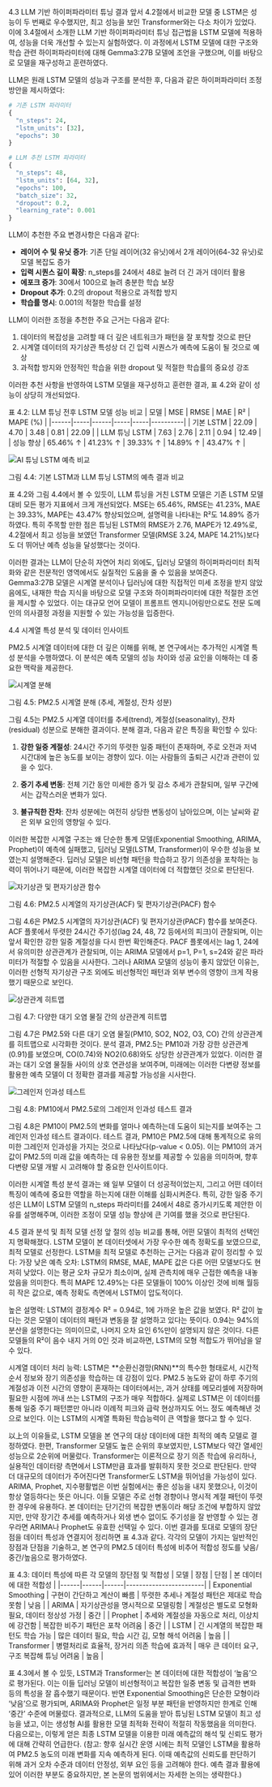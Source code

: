 4.3 LLM 기반 하이퍼파라미터 튜닝 결과
앞서 4.2절에서 비교한 모델 중 LSTM은 성능이 두 번째로 우수했지만, 최고 성능을 보인 Transformer와는 다소 차이가 있었다. 이에 3.4절에서 소개한 LLM 기반 하이퍼파라미터 튜닝 접근법을 LSTM 모델에 적용하여, 성능을 더욱 개선할 수 있는지 실험하였다. 이 과정에서 LSTM 모델에 대한 구조와 학습 관련 하이퍼파라미터에 대해 Gemma3:27B 모델에 조언을 구했으며, 이를 바탕으로 모델을 재구성하고 훈련하였다.

LLM은 원래 LSTM 모델의 성능과 구조를 분석한 후, 다음과 같은 하이퍼파라미터 조정 방안을 제시하였다:

```python
# 기존 LSTM 파라미터
{
  "n_steps": 24,
  "lstm_units": [32],
  "epochs": 30
}

# LLM 추천 LSTM 파라미터
{
  "n_steps": 48,
  "lstm_units": [64, 32],
  "epochs": 100,
  "batch_size": 32,
  "dropout": 0.2,
  "learning_rate": 0.001
}
```

LLM이 추천한 주요 변경사항은 다음과 같다:
- **레이어 수 및 유닛 증가**: 기존 단일 레이어(32 유닛)에서 2개 레이어(64-32 유닛)로 모델 복잡도 증가
- **입력 시퀀스 길이 확장**: n_steps를 24에서 48로 늘려 더 긴 과거 데이터 활용
- **에포크 증가**: 30에서 100으로 늘려 충분한 학습 보장
- **Dropout 추가**: 0.2의 dropout 적용으로 과적합 방지
- **학습률 명시**: 0.001의 적절한 학습률 설정

LLM이 이러한 조정을 추천한 주요 근거는 다음과 같다:
1. 데이터의 복잡성을 고려할 때 더 깊은 네트워크가 패턴을 잘 포착할 것으로 판단
2. 시계열 데이터의 자기상관 특성상 더 긴 입력 시퀀스가 예측에 도움이 될 것으로 예상
3. 과적합 방지와 안정적인 학습을 위한 dropout 및 적절한 학습률의 중요성 강조

이러한 추천 사항을 반영하여 LSTM 모델을 재구성하고 훈련한 결과, 표 4.2와 같이 성능이 상당히 개선되었다.

표 4.2: LLM 튜닝 전후 LSTM 모델 성능 비교
| 모델 | MSE | RMSE | MAE | R² | MAPE (%) |
|------|-----|------|-----|-----|----------|
| 기본 LSTM | 22.09 | 4.70 | 3.48 | 0.81 | 22.09 |
| LLM 튜닝 LSTM | 7.63 | 2.76 | 2.11 | 0.94 | 12.49 |
| 성능 향상 | 65.46% ↑ | 41.23% ↑ | 39.33% ↑ | 14.89% ↑ | 43.47% ↑ |

![AI 튜닝 LSTM 예측 비교](https://github.com/comsa33/time-series-auto-llm-paper-ma/blob/1148baa89a09ae8e7d77a124831a93c50cbe835c/research_results/analysis_plots/ai_tuned_lstm_forecast_comparision_plot_pm25.png)

그림 4.4: 기본 LSTM과 LLM 튜닝 LSTM의 예측 결과 비교

표 4.2와 그림 4.4에서 볼 수 있듯이, LLM 튜닝을 거친 LSTM 모델은 기존 LSTM 모델 대비 모든 평가 지표에서 크게 개선되었다. MSE는 65.46%, RMSE는 41.23%, MAE는 39.33%, MAPE는 43.47% 향상되었으며, 설명력을 나타내는 R²도 14.89% 증가하였다. 특히 주목할 만한 점은 튜닝된 LSTM의 RMSE가 2.76, MAPE가 12.49%로, 4.2절에서 최고 성능을 보였던 Transformer 모델(RMSE 3.24, MAPE 14.21%)보다도 더 뛰어난 예측 성능을 달성했다는 것이다.

이러한 결과는 LLM이 단순히 자연어 처리 외에도, 딥러닝 모델의 하이퍼파라미터 최적화와 같은 전문적인 영역에서도 실질적인 도움을 줄 수 있음을 보여준다. Gemma3:27B 모델은 시계열 분석이나 딥러닝에 대한 직접적인 미세 조정을 받지 않았음에도, 내재한 학습 지식을 바탕으로 모델 구조와 하이퍼파라미터에 대한 적절한 조언을 제시할 수 있었다. 이는 대규모 언어 모델이 프롬프트 엔지니어링만으로도 전문 도메인의 의사결정 과정을 지원할 수 있는 가능성을 입증한다.

4.4 시계열 특성 분석 및 데이터 인사이트

PM2.5 시계열 데이터에 대한 더 깊은 이해를 위해, 본 연구에서는 추가적인 시계열 특성 분석을 수행하였다. 이 분석은 예측 모델의 성능 차이와 성공 요인을 이해하는 데 중요한 맥락을 제공한다.

![시계열 분해](https://github.com/comsa33/time-series-auto-llm-paper-ma/blob/1148baa89a09ae8e7d77a124831a93c50cbe835c/research_results/analysis_plots/timeseries_decomposition_plot_pm25.png)

그림 4.5: PM2.5 시계열 분해 (추세, 계절성, 잔차 성분)

그림 4.5는 PM2.5 시계열 데이터를 추세(trend), 계절성(seasonality), 잔차(residual) 성분으로 분해한 결과이다. 분해 결과, 다음과 같은 특징을 확인할 수 있다:

1. **강한 일중 계절성**: 24시간 주기의 뚜렷한 일중 패턴이 존재하며, 주로 오전과 저녁 시간대에 높은 농도를 보이는 경향이 있다. 이는 사람들의 출퇴근 시간과 관련이 있을 수 있다.

2. **중기 추세 변동**: 전체 기간 동안 미세한 증가 및 감소 추세가 관찰되며, 일부 구간에서는 갑작스러운 변화가 있다.

3. **불규칙한 잔차**: 잔차 성분에는 여전히 상당한 변동성이 남아있으며, 이는 날씨와 같은 외부 요인의 영향일 수 있다.

이러한 복잡한 시계열 구조는 왜 단순한 통계 모델(Exponential Smoothing, ARIMA, Prophet)이 예측에 실패했고, 딥러닝 모델(LSTM, Transformer)이 우수한 성능을 보였는지 설명해준다. 딥러닝 모델은 비선형 패턴을 학습하고 장기 의존성을 포착하는 능력이 뛰어나기 때문에, 이러한 복잡한 시계열 데이터에 더 적합했던 것으로 판단된다.

![자기상관 및 편자기상관 함수](https://github.com/comsa33/time-series-auto-llm-paper-ma/blob/1148baa89a09ae8e7d77a124831a93c50cbe835c/research_results/analysis_plots/acf_pacf_plot_pm25.png)

그림 4.6: PM2.5 시계열의 자기상관(ACF) 및 편자기상관(PACF) 함수

그림 4.6은 PM2.5 시계열의 자기상관(ACF) 및 편자기상관(PACF) 함수를 보여준다. ACF 플롯에서 뚜렷한 24시간 주기성(lag 24, 48, 72 등에서의 피크)이 관찰되며, 이는 앞서 확인한 강한 일중 계절성을 다시 한번 확인해준다. PACF 플롯에서는 lag 1, 24에서 유의미한 상관관계가 관찰되며, 이는 ARIMA 모델에서 p=1, P=1, s=24와 같은 파라미터가 적절할 수 있음을 시사한다. 그러나 ARIMA 모델의 성능이 좋지 않았던 이유는, 이러한 선형적 자기상관 구조 외에도 비선형적인 패턴과 외부 변수의 영향이 크게 작용했기 때문으로 보인다.

![상관관계 히트맵](https://github.com/comsa33/time-series-auto-llm-paper-ma/blob/1148baa89a09ae8e7d77a124831a93c50cbe835c/research_results/analysis_plots/timeseries_corelation_heatmap_plot.png)

그림 4.7: 다양한 대기 오염 물질 간의 상관관계 히트맵

그림 4.7은 PM2.5와 다른 대기 오염 물질(PM10, SO2, NO2, O3, CO) 간의 상관관계를 히트맵으로 시각화한 것이다. 분석 결과, PM2.5는 PM10과 가장 강한 상관관계(0.91)를 보였으며, CO(0.74)와 NO2(0.68)와도 상당한 상관관계가 있었다. 이러한 결과는 대기 오염 물질들 사이의 상호 연관성을 보여주며, 미래에는 이러한 다변량 정보를 활용한 예측 모델이 더 정확한 결과를 제공할 가능성을 시사한다.

![그레인저 인과성 테스트](https://github.com/comsa33/time-series-auto-llm-paper-ma/blob/1148baa89a09ae8e7d77a124831a93c50cbe835c/research_results/analysis_plots/timeseries_granger_plot_pm10_to_pm25.png)

그림 4.8: PM10에서 PM2.5로의 그레인저 인과성 테스트 결과

그림 4.8은 PM10이 PM2.5의 변화를 얼마나 예측하는데 도움이 되는지를 보여주는 그레인저 인과성 테스트 결과이다. 테스트 결과, PM10은 PM2.5에 대해 통계적으로 유의미한 그레인저 인과성을 가지는 것으로 나타났다(p-value < 0.05). 이는 PM10의 과거 값이 PM2.5의 미래 값을 예측하는 데 유용한 정보를 제공할 수 있음을 의미하며, 향후 다변량 모델 개발 시 고려해야 할 중요한 인사이트이다.

이러한 시계열 특성 분석 결과는 왜 일부 모델이 더 성공적이었는지, 그리고 어떤 데이터 특징이 예측에 중요한 역할을 하는지에 대한 이해를 심화시켜준다. 특히, 강한 일중 주기성은 LLM이 LSTM 모델의 n_steps 파라미터를 24에서 48로 증가시키도록 제안한 이유를 설명해주며, 이러한 조정이 모델 성능 향상에 큰 기여를 했을 것으로 판단된다.

4.5 결과 분석 및 최적 모델 선정
앞 절의 성능 비교를 통해, 어떤 모델이 최적의 선택인지 명확해졌다. LSTM 모델이 본 데이터셋에서 가장 우수한 예측 정확도를 보였으므로, 최적 모델로 선정한다. LSTM을 최적 모델로 추천하는 근거는 다음과 같이 정리할 수 있다:
가장 낮은 예측 오차: LSTM의 RMSE, MAE, MAPE 값은 다른 어떤 모델보다도 현저히 낮았다. 이는 평균 오차 규모가 최소이며, 실제 관측치에 매우 근접한 예측을 내놓았음을 의미한다. 특히 MAPE 12.49%는 다른 모델들이 100% 이상인 것에 비해 월등히 작은 값으로, 예측 정확도 측면에서 LSTM이 압도적이다.

높은 설명력: LSTM의 결정계수 R² = 0.94로, 1에 가까운 높은 값을 보였다. R² 값이 높다는 것은 모델이 데이터의 패턴과 변동을 잘 설명하고 있다는 뜻이다. 0.94는 94%의 분산을 설명한다는 의미이므로, 나머지 오차 요인 6%만이 설명되지 않은 것이다. 다른 모델들의 R²이 음수 내지 거의 0인 것과 비교하면, LSTM의 모형 적합도가 뛰어남을 알 수 있다.

시계열 데이터 처리 능력: LSTM은 **순환신경망(RNN)**의 특수한 형태로서, 시간적 순서 정보와 장기 의존성을 학습하는 데 강점이 있다. PM2.5 농도와 같이 하루 주기의 계절성과 이전 시간의 영향이 혼재하는 데이터에서는, 과거 상태를 메모리셀에 저장하며 필요한 시점에 꺼내 쓰는 LSTM의 구조가 매우 적합하다. 실제로 LSTM은 이 데이터를 통해 일중 주기 패턴뿐만 아니라 이례적 피크와 급락 현상까지도 어느 정도 예측해낸 것으로 보인다. 이는 LSTM의 시계열 특화된 학습능력이 큰 역할을 했다고 할 수 있다.

以上의 이유들로, LSTM 모델을 본 연구의 대상 데이터에 대한 최적의 예측 모델로 결정하였다.
한편, Transformer 모델도 높은 순위의 후보였지만, LSTM보다 약간 열세인 성능으로 2순위에 머물렀다. Transformer는 이론적으로 장기 의존 학습에 유리하나, 실용적인 데이터량 측면에서 LSTM만큼 효과를 발휘하지 못한 것으로 판단된다. 만약 더 대규모의 데이터가 주어진다면 Transformer도 LSTM을 뛰어넘을 가능성이 있다.
ARIMA, Prophet, 지수평활법은 이번 실험에서는 좋은 성능을 내지 못했으나, 이것이 항상 열등하다는 뜻은 아니다. 이들 모델은 주로 선형 경향이나 명시적 계절 패턴이 뚜렷한 경우에 유용하다. 본 데이터는 단기간의 복잡한 변동이라 해당 조건에 부합하지 않았지만, 만약 장기간 추세를 예측하거나 외생 변수 없이도 주기성을 잘 반영할 수 있는 경우라면 ARIMA나 Prophet도 유효한 선택일 수 있다.
이번 결과를 토대로 모델의 장단점을 데이터 특성과 연결지어 정리하면 표 4.3과 같다. 각각의 모델이 가지는 일반적인 장점과 단점을 기술하고, 본 연구의 PM2.5 데이터 특성에 비추어 적합성 정도를 낮음/중간/높음으로 평가하였다.

표 4.3: 데이터 특성에 따른 각 모델의 장단점 및 적합성
| 모델 | 장점 | 단점 | 본 데이터에 대한 적합성 |
|------|------|------|------------------------|
| Exponential Smoothing | 구현이 간단하고 계산이 빠름 | 뚜렷한 추세나 계절성 패턴은 제대로 학습 못함 | 낮음 |
| ARIMA | 자기상관성을 명시적으로 모델링함 | 계절성은 별도로 모형화 필요, 데이터 정상성 가정 | 중간 |
| Prophet | 추세와 계절성을 자동으로 처리, 이상치에 강건함 | 복잡한 비주기 패턴은 포착 어려움 | 중간 |
| LSTM | 긴 시계열의 복잡한 패턴도 학습 가능 | 많은 데이터 필요, 학습 시간 김, 모형 해석 어려움 | 높음 |
| Transformer | 병렬처리로 효율적, 장거리 의존 학습에 효과적 | 매우 큰 데이터 요구, 구조 복잡해 튜닝 어려움 | 높음 |

표 4.3에서 볼 수 있듯, LSTM과 Transformer는 본 데이터에 대한 적합성이 ‘높음’으로 평가된다. 이는 이들 딥러닝 모델이 비선형적이고 복잡한 일중 변동 및 급격한 변화 등의 특성을 잘 흡수했기 때문이다. 반면 Exponential Smoothing은 단순한 모형이라 ‘낮음’으로 평가되며, ARIMA와 Prophet은 일정 부분 패턴을 반영하지만 한계로 인해 ‘중간’ 수준에 머물렀다.
결과적으로, LLM의 도움을 받아 튜닝된 LSTM 모델이 최고 성능을 냈고, 이는 생성형 AI를 활용한 모델 최적화 전략이 적절히 작동했음을 의미한다. 다음으로는, 이렇게 얻은 최종 LSTM 모델을 이용한 미래 예측값의 해석 및 신뢰도 평가에 대해 간략히 언급한다.
(참고: 향후 실시간 운영 시에는 최적 모델인 LSTM을 활용하여 PM2.5 농도의 미래 변화를 지속 예측하게 된다. 이때 예측값의 신뢰도를 판단하기 위해 과거 오차 수준과 데이터 안정성, 외부 요인 등을 고려해야 한다. 예측 결과 활용에 있어 이러한 부분도 중요하지만, 본 논문의 범위에서는 자세한 논의는 생략한다.)
